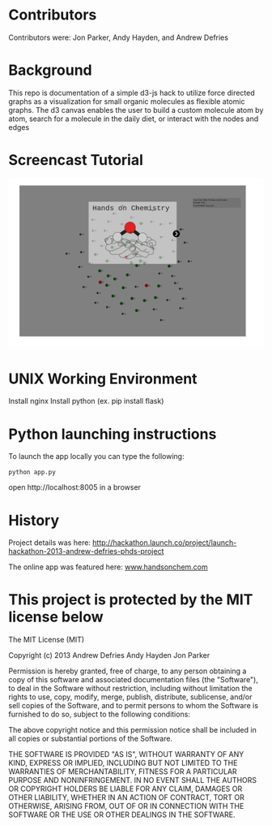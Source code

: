 Contributors
===
Contributors were: Jon Parker, Andy Hayden, and Andrew Defries

Background
===
This repo is documentation of a simple d3-js hack to utilize force directed graphs as a visualization for small organic molecules as flexible atomic graphs. The d3 canvas enables the user to build a custom molecule atom by atom, search for a molecule in the daily diet, or interact with the nodes and edges 

Screencast Tutorial
===
![Play through](https://github.com/andrewdefries/chembrain/blob/master/static/tutorial/out.gif)

UNIX Working Environment
===

Install nginx 
Install python (ex. pip install flask)



Python launching instructions
===

To launch the app locally you can type the following: 

```
python app.py
```

open http://localhost:8005 in a browser

History
===

Project details was here:
http://hackathon.launch.co/project/launch-hackathon-2013-andrew-defries-phds-project

The online app was featured here:
www.handsonchem.com

This project is protected by the MIT license below
===
The MIT License (MIT)

Copyright (c) 2013 Andrew Defries Andy Hayden Jon Parker

Permission is hereby granted, free of charge, to any person obtaining a copy
of this software and associated documentation files (the "Software"), to deal
in the Software without restriction, including without limitation the rights
to use, copy, modify, merge, publish, distribute, sublicense, and/or sell
copies of the Software, and to permit persons to whom the Software is
furnished to do so, subject to the following conditions:

The above copyright notice and this permission notice shall be included in
all copies or substantial portions of the Software.

THE SOFTWARE IS PROVIDED "AS IS", WITHOUT WARRANTY OF ANY KIND, EXPRESS OR
IMPLIED, INCLUDING BUT NOT LIMITED TO THE WARRANTIES OF MERCHANTABILITY,
FITNESS FOR A PARTICULAR PURPOSE AND NONINFRINGEMENT. IN NO EVENT SHALL THE
AUTHORS OR COPYRIGHT HOLDERS BE LIABLE FOR ANY CLAIM, DAMAGES OR OTHER
LIABILITY, WHETHER IN AN ACTION OF CONTRACT, TORT OR OTHERWISE, ARISING FROM,
OUT OF OR IN CONNECTION WITH THE SOFTWARE OR THE USE OR OTHER DEALINGS IN
THE SOFTWARE.

